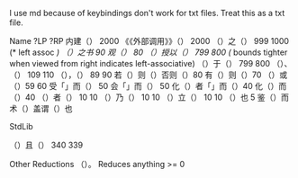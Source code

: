 I use md because of keybindings don't work for txt files. Treat this as a txt file.

Name ?LP ?RP
内建（）   2000
《《外部调用》》（） 2000
（）之（） 999 1000 (* left assoc *)
（）之书   90
观（）     80
（）授以（） 799 800 (* bounds tighter when viewed from right indicates left-associative)
（）于（） 799 800
（）、（） 109 110
（），（） 89 90
若（）则（）否则（）80
有（）则（）70
（）或（）59 60
受「」而（） 50
会「」而（） 50
化（）者「」而（）40
化（）而（）40
（）者（） 10 10
（）乃（） 10 10
（）立（） 10 10
（）也    5
鉴（）而
术（）盖谓（）也

StdLib

（）且（） 340 339


Other Reductions
（）。   Reduces anything >= 0